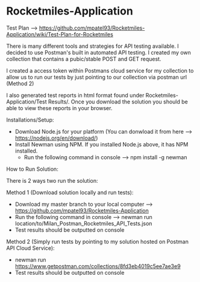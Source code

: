 # Rocketmiles-Application

Test Plan --> https://github.com/mpatel93/Rocketmiles-Application/wiki/Test-Plan-for-Rocketmiles

There is many different tools and strategies for API testing available. I decided to use Postman's built in automated 
API testing. I created my own collection that contains a pubic/stable POST and GET request.

I created a access token within Postmans cloud service for my collection to allow us to run our tests by just pointing 
to our collection via postman url (Method 2)

I also generated test reports in html format found under Rocketmiles-Application/Test Results/. Once you download the
solution you should be able to view these reports in your browser.

Installations/Setup:
- Download Node.js for your platform (You can donwload it from here --> https://nodejs.org/en/download/)
- Install Newman using NPM. If you installed Node.js above, it has NPM installed.
   - Run the following command in console --> npm install -g newman

How to Run Solution:

There is 2 ways two run the solution:

Method 1 (Download solution locally and run tests):
- Download my master branch to your local computer --> https://github.com/mpatel93/Rocketmiles-Application
- Run the following command in console --> newman run location/to/Milan_Postman_Rocketmiles_API_Tests.json
- Test results should be outputted on console

Method 2 (Simply run tests by pointing to my solution hosted on Postman API Cloud Service):
- newman run https://www.getpostman.com/collections/8fd3eb4019c5ee7ae3e9
- Test results should be outputted on console
  
